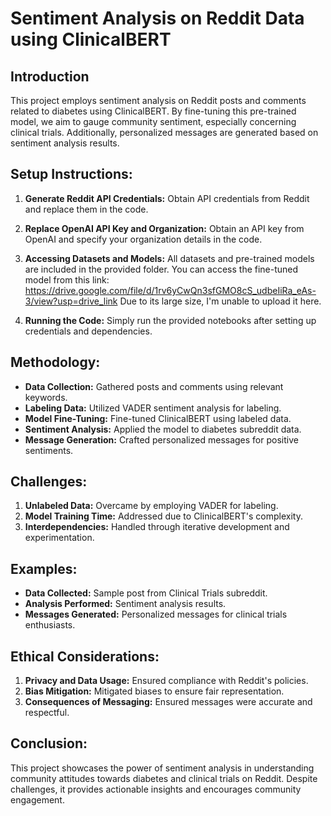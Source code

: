 # Sentiment Analysis on Reddit Data using ClinicalBERT

## Introduction

This project employs sentiment analysis on Reddit posts and comments related to diabetes using ClinicalBERT. By fine-tuning this pre-trained model, we aim to gauge community sentiment, especially concerning clinical trials. Additionally, personalized messages are generated based on sentiment analysis results.

## Setup Instructions:

1. **Generate Reddit API Credentials:**
   Obtain API credentials from Reddit and replace them in the code.

2. **Replace OpenAI API Key and Organization:**
   Obtain an API key from OpenAI and specify your organization details in the code.

3. **Accessing Datasets and Models:**
   All datasets and pre-trained models are included in the provided folder.
   You can access the fine-tuned model from this link: https://drive.google.com/file/d/1rv6yCwQn3sfGMO8cS_udbeIiRa_eAs-3/view?usp=drive_link
   Due to its large size, I'm unable to upload it here.
5. **Running the Code:**
   Simply run the provided notebooks after setting up credentials and dependencies.

## Methodology:

- **Data Collection:** Gathered posts and comments using relevant keywords.
- **Labeling Data:** Utilized VADER sentiment analysis for labeling.
- **Model Fine-Tuning:** Fine-tuned ClinicalBERT using labeled data.
- **Sentiment Analysis:** Applied the model to diabetes subreddit data.
- **Message Generation:** Crafted personalized messages for positive sentiments.

## Challenges:

1. **Unlabeled Data:** Overcame by employing VADER for labeling.
2. **Model Training Time:** Addressed due to ClinicalBERT's complexity.
3. **Interdependencies:** Handled through iterative development and experimentation.

## Examples:

- **Data Collected:** Sample post from Clinical Trials subreddit.
- **Analysis Performed:** Sentiment analysis results.
- **Messages Generated:** Personalized messages for clinical trials enthusiasts.

## Ethical Considerations:

1. **Privacy and Data Usage:** Ensured compliance with Reddit's policies.
2. **Bias Mitigation:** Mitigated biases to ensure fair representation.
3. **Consequences of Messaging:** Ensured messages were accurate and respectful.

## Conclusion:

This project showcases the power of sentiment analysis in understanding community attitudes towards diabetes and clinical trials on Reddit. Despite challenges, it provides actionable insights and encourages community engagement.

